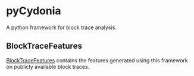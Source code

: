 # pyCydonia

A python framework for block trace analysis. 

## BlockTraceFeatures
[BlockTraceFeatures]([https://pages.github.com/](https://github.com/pbhandar2/BlockTraceFeatures)) contains the features generated using this framework on publicly available block traces. 
